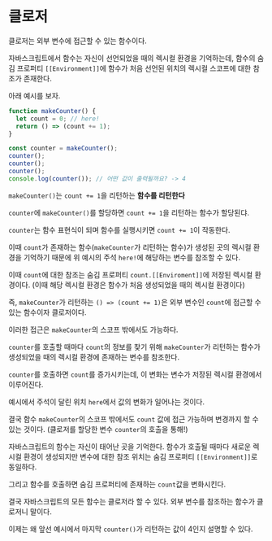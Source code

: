 # 클로저

클로저는 외부 변수에 접근할 수 있는 함수이다.


자바스크립트에서 함수는 자신이 선언되었을 때의 렉시컬 환경을 기억하는데, 함수의 숨김 프로퍼티 `[[Environment]]`에 함수가 처음 선언된 위치의 렉시컬 스코프에 대한 참조가 존재한다.

아래 예시를 보자.

```javascript
function makeCounter() {
  let count = 0; // here!
  return () => (count += 1);
}

const counter = makeCounter();
counter();
counter();
counter();
console.log(counter()); // 어떤 값이 출력될까요? -> 4
```

`makeCounter()`는 `count += 1`을 리턴하는 **함수를 리턴한다**

`counter`에 `makeCounter()`를 할당하면 `count += 1`을 리턴하는 함수가 할당된댜.

`counter`는 함수 표현식이 되며 함수를 실행시키면 `count += 1`이 작동한다.

이때 `count`가 존재하는 함수(`makeCounter`가 리턴하는 함수)가 생성된 곳의 렉시컬 환경을 기억하기 때문에 위 예시의 주석 `here!`에 해당하는 변수를 참조할 수 있다.

이때 `count`에 대한 참조는 숨김 프로퍼티 `count.[[Enviroment]]`에 저장된 렉시컬 환경이다. (이때 해당 렉시컬 환경은 함수가 처음 생성되었을 때의 렉시컬 환경이다) 

즉, `makeCounter`가 리턴하는 `() => (count += 1)`은 외부 변수인 `count`에 접근할 수 있는 함수이자 클로저이다.

이러한 접근은 `makeCounter`의 스코프 밖에서도 가능하다.

`counter`를 호출할 때마다 `count`의 정보를 찾기 위해 `makeCounter`가 리턴하는 함수가 생성되었을 때의 렉시컬 환경에 존재하는 변수를 참조한다.

`counter`를 호출하면 `count`를 증가시키는데, 이 변화는 변수가 저장된 렉시컬 환경에서 이루어진다.

예시에서 주석이 달린 위치 `here`에서 값의 변화가 일어나는 것이다.

결국 함수 `makeCounter`의 스코프 밖에서도 `count` 값에 접근 가능하며 변경까지 할 수 있는 것이다. (클로저를 할당한 변수 `counter`의 호출을 통해!)


자바스크립트의 함수는 자신이 태어난 곳을 기억한다. 함수가 호출될 때마다 새로운 렉시컬 환경이 생성되지만 변수에 대한 참조 위치는 숨김 프로퍼티 `[[Environment]]`로 동일하다.

그리고 함수를 호출하면 숨김 프로퍼티에 존재하는 `count`값을 변화시킨다.

결국 자바스크립트의 모든 함수는 클로저라 할 수 있다. 외부 변수를 참조하는 함수가 클로저니 말이다.

이제는 왜 앞선 예시에서 마지막 `counter()`가 리턴하는 값이 4인지 설명할 수 있다.


